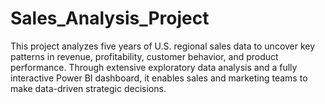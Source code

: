 # Sales_Analysis_Project
This project analyzes five years of U.S. regional sales data to uncover key patterns in revenue, profitability, customer behavior, and product performance. Through extensive exploratory data analysis and a fully interactive Power BI dashboard, it enables sales and marketing teams to make data-driven strategic decisions.
